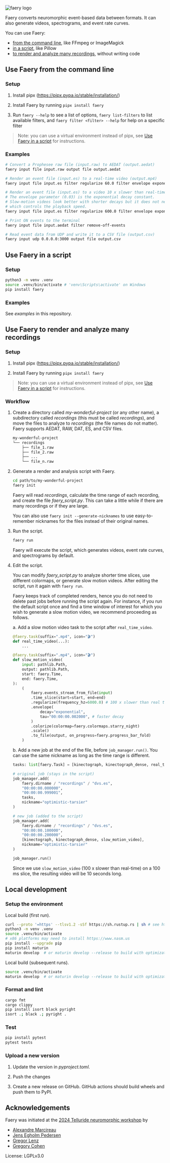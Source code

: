 ![faery logo](faery_logo.png)

Faery converts neuromorphic event-based data between formats. It can also generate videos, spectrograms, and event rate curves.

You can use Faery:

-   [from the command line](#use-faery-from-the-command-line), like FFmpeg or ImageMagick
-   [in a script](#use-faery-in-a-script), like Pillow
-   [to render and analyze many recordings](#use-faery-to-render-and-analyze-many-recordings), without writing code

## Use Faery from the command line

### Setup

1. Install pipx (https://pipx.pypa.io/stable/installation/)

2. Install Faery by running `pipx install faery`

3. Run `faery --help` to see a list of options, `faery list-filters` to list available filters, and `faery filter <filter> --help` for help on a specific filter

> Note: you can use a virtual environment instead of pipx, see [Use Faery in a script](#use-faery-in-a-script) for instructions.

### Examples

```sh
# Convert a Prophesee raw file (input.raw) to AEDAT (output.aedat)
faery input file input.raw output file output.aedat

# Render an event file (input.es) to a real-time video (output.mp4)
faery input file input.es filter regularize 60.0 filter envelope exponential 0.2 filter colorize starry_night output file output.mp4

# Render an event file (input.es) to a video 10 x slower than real-time (output.mp4)
# The envelope parameter (0.03) is the exponential decay constant.
# Slow-motion videos look better with shorter decays but it does not need to be scaled like regularize,
# which controls the playback speed.
faery input file input.es filter regularize 600.0 filter envelope exponential 0.03 filter colorize starry_night output file output.mp4

# Print ON events to the terminal
faery input file input.aedat filter remove-off-events

# Read event data from UDP and write it to a CSV file (output.csv)
faery input udp 0.0.0.0:3000 output file output.csv
```

## Use Faery in a script

### Setup

```sh
python3 -m venv .venv
source .venv/bin/activate # 'venv\Scripts\activate' on Windows
pip install faery
```

### Examples

See _examples_ in this repository.

## Use Faery to render and analyze many recordings

### Setup

1. Install pipx (https://pipx.pypa.io/stable/installation/)

2. Install Faery by running `pipx install faery`

> Note: you can use a virtual environment instead of pipx, see [Use Faery in a script](#use-faery-in-a-script) for instructions.

### Workflow

1. Create a directory called _my-wonderful-project_ (or any other name), a subdirectory called _recordings_ (this must be called _recordings_), and move the files to analyze to _recordings_ (the file names do not matter). Faery supports AEDAT, RAW, DAT, ES, and CSV files.

    ```txt
    my-wonderful-project
    └── recordings
        ├── file_1.raw
        ├── file_2.raw
        ├── ...
        └── file_n.raw
    ```

2. Generate a render and analysis script with Faery.

    ```sh
    cd path/to/my-wonderful-project
    faery init
    ```

    Faery will read _recordings_, calculate the time range of each recording, and create the file _faery_script.py_. This can take a little while if there are many recordings or if they are large.

    You can also use `faery init --generate-nicknames` to use easy-to-remember nicknames for the files instead of their original names.

3. Run the script.

    ```sh
    faery run
    ```

    Faery will execute the script, which generates videos, event rate curves, and spectrograms by default.

4. Edit the script.

    You can modify _faery_script.py_ to analyze shorter time slices, use different colormaps, or generate slow motion videos. After editing the script, run it again with `faery run`.

    Faery keeps track of completed renders, hence you do not need to delete past jobs before running the script again. For instance, if you run the default script once and find a time window of interest for which you wish to generate a slow motion video, we recommend proceeding as follows.

    a. Add a slow motion video task to the script after `real_time_video`.

    ```py
    @faery.task(suffix=".mp4", icon="🎬")
    def real_time_video(...):
        ...

    @faery.task(suffix=".mp4", icon="🎬")
    def slow_motion_video(
        input: pathlib.Path,
        output: pathlib.Path,
        start: faery.Time,
        end: faery.Time,
    ):
        (
            faery.events_stream_from_file(input)
            .time_slice(start=start, end=end)
            .regularize(frequency_hz=6000.0) # 100 x slower than real time
            .envelope(
                decay="exponential",
                tau="00:00:00.002000", # faster decay
            )
            .colorize(colormap=faery.colormaps.starry_night)
            .scale()
            .to_file(output, on_progress=faery.progress_bar_fold)
        )
    ```

    b. Add a new job at the end of the file, before `job_manager.run()`. You can use the same nickname as long as the time range is different.

    ```py
    tasks: list[faery.Task] = [kinectograph, kinectograph_dense, real_time_video]

    # original job (stays in the script)
    job_manager.add(
        faery.dirname / "recordings" / "dvs.es",
        "00:00:00.000000",
        "00:00:00.999001",
        tasks,
        nickname="optimistic-tarsier"
    )

    # new job (added to the script)
    job_manager.add(
        faery.dirname / "recordings" / "dvs.es",
        "00:00:00.100000",
        "00:00:00.200000",
        [kinectograph, kinectograph_dense, slow_motion_video],
        nickname="optimistic-tarsier"
    )

    job_manager.run()
    ```

    Since we use `slow_motion_video` (100 x slower than real-time) on a 100 ms slice, the resulting video will be 10 seconds long.

## Local development

### Setup the environment

Local build (first run).

```sh
curl --proto '=https' --tlsv1.2 -sSf https://sh.rustup.rs | sh # see https://rustup.rs
python3 -m venv .venv
source .venv/bin/activate
# x86 platforms may need to install https://www.nasm.us
pip install --upgrade pip
pip install maturin
maturin develop  # or maturin develop --release to build with optimizations
```

Local build (subsequent runs).

```sh
source .venv/bin/activate
maturin develop  # or maturin develop --release to build with optimizations
```

### Format and lint

```sh
cargo fmt
cargo clippy
pip install isort black pyright
isort .; black .; pyright .
```

### Test

```sh
pip install pytest
pytest tests
```

### Upload a new version

1. Update the version in _pyproject.toml_.

2. Push the changes

3. Create a new release on GitHub. GitHub actions should build wheels and push them to PyPI.

## Acknowledgements

Faery was initiated at the [2024 Telluride neuromorphic workshop](https://sites.google.com/view/telluride-2024/) by

-   [Alexandre Marcireau](https://github.com/amarcireau)
-   [Jens Egholm Pedersen](https://github.com/jegp)
-   [Gregor Lenz](https://github.com/biphasic)
-   [Gregory Cohen](https://github.com/gcohen)

License: LGPLv3.0
